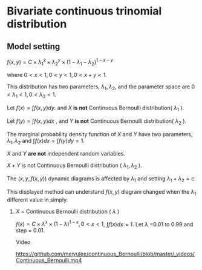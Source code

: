 # Bivariate continuous trinomial distribution

## Model setting

$f(x,y)=C \times λ_{1}^x \times λ_{2}^y \times (1-λ_{1}-λ_{2})^{1-x-y}$

where $0<x<1, 0<y<1, 0<x+y<1$.

This distribution has two parameters, $λ_{1}, λ_{2}$, and the parameter space are
$0<λ_{1}<1, 0<λ_{2}<1$.

Let $f(x)=\int f(x,y)dy$. and $X$ **is not** Continuous Bernoulli distribution( $λ_{1}$ ).

Let $f(y)=\int f(x,y)dx$ , and $Y$ **is not** Continuous Bernoulli distribution( $λ_{2}$ ).

The marginal probability density function of $X$ and $Y$ have two parameters, $λ_{1}, λ_{2}$ and $\int f(x)dx= \int f(y)dy=1$.

$X$ and $Y$ **are not** independent random variables.

$X+Y$ is not Continuous Bernoulli distribution ( $λ_{1}, λ_{2}$ ).

The $(x,y,f(x,y))$ dynamic diagrams is affected by $λ_{1}$ and setting $λ_{1}+λ_{2}=c$.

This displayed method can understand $f(x,y)$ diagram changed when the $λ_{1}$ different value in simply.

1. $X$ ~ Continuous Bernoulli distribution ( $λ$ )


    $f(x)=C \times λ^x \times (1-λ)^{1-x}, 0<x<1$, 
    $\int f(x)dx=1$.
    Let $λ$ =0.01 to 0.99 and step = 0.01.

    Video
    
    https://github.com/meiyulee/continuous_Bernoulli/blob/master/_videos/Continuous_Bernoulli.mp4
